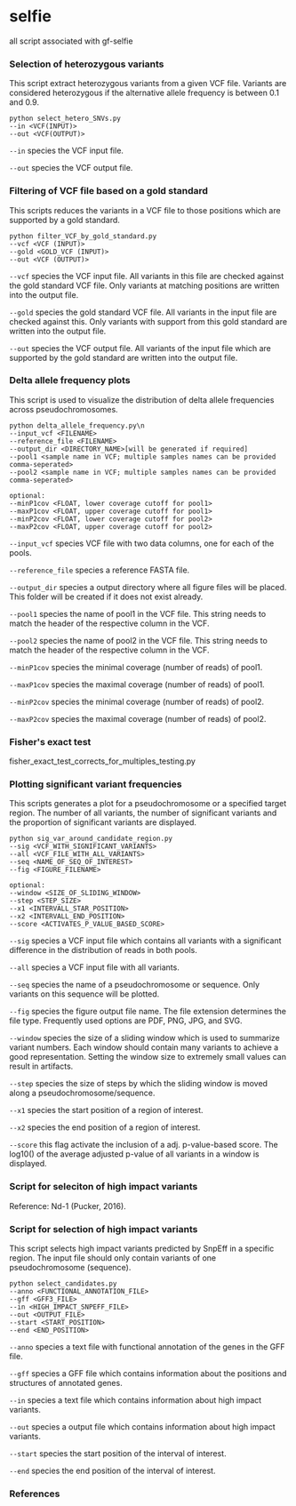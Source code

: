 # selfie
all script associated with gf-selfie

### Selection of heterozygous variants

This script extract heterozygous variants from a given VCF file. Variants are considered heterozygous if the alternative allele frequency is between 0.1 and 0.9. 

```
python select_hetero_SNVs.py
--in <VCF(INPUT)>
--out <VCF(OUTPUT)>
```
`--in` species the VCF input file.

`--out` species the VCF output file.


### Filtering of VCF file based on a gold standard

This scripts reduces the variants in a VCF file to those positions which are supported by a gold standard.

```
python filter_VCF_by_gold_standard.py
--vcf <VCF (INPUT)>
--gold <GOLD_VCF (INPUT)>
--out <VCF (OUTPUT)>
``` 

`--vcf` species the VCF input file. All variants in this file are checked against the gold standard VCF file. Only variants at matching positions are written into the output file.

`--gold` species the gold standard VCF file. All variants in the input file are checked against this. Only variants with support from this gold standard are written into the output file.

`--out` species the VCF output file. All variants of the input file which are supported by the gold standard are written into the output file.




### Delta allele frequency plots

This script is used to visualize the distribution of delta allele frequencies across pseudochromosomes.

```
python delta_allele_frequency.py\n
--input_vcf <FILENAME>
--reference_file <FILENAME>
--output_dir <DIRECTORY_NAME>[will be generated if required]
--pool1 <sample name in VCF; multiple samples names can be provided comma-seperated>
--pool2 <sample name in VCF; multiple samples names can be provided comma-seperated>
					
optional:
--minP1cov <FLOAT, lower coverage cutoff for pool1>
--maxP1cov <FLOAT, upper coverage cutoff for pool1>
--minP2cov <FLOAT, lower coverage cutoff for pool2>
--maxP2cov <FLOAT, upper coverage cutoff for pool2>
``` 

`--input_vcf` species VCF file with two data columns, one for each of the pools.


`--reference_file` species a reference FASTA file.


`--output_dir` species a output directory where all figure files will be placed. This folder will be created if it does not exist already.

`--pool1` species the name of pool1 in the VCF file. This string needs to match the header of the respective column in the VCF.

`--pool2` species the name of pool2 in the VCF file. This string needs to match the header of the respective column in the VCF.

`--minP1cov` species the minimal coverage (number of reads) of pool1.

`--maxP1cov` species the maximal coverage (number of reads) of pool1.

`--minP2cov` species the minimal coverage (number of reads) of pool2.

`--maxP2cov` species the maximal coverage (number of reads) of pool2.







### Fisher's exact test

fisher_exact_test_corrects_for_multiples_testing.py



### Plotting significant variant frequencies

This scripts generates a plot for a pseudochromosome or a specified target region. The number of all variants, the number of significant variants and the proportion of significant variants are displayed.

```
python sig_var_around_candidate_region.py
--sig <VCF_WITH_SIGNIFICANT_VARIANTS>
--all <VCF_FILE_WITH_ALL_VARIANTS>
--seq <NAME_OF_SEQ_OF_INTEREST>
--fig <FIGURE_FILENAME>

optional:
--window <SIZE_OF_SLIDING_WINDOW>
--step <STEP_SIZE>
--x1 <INTERVALL_STAR_POSITION>
--x2 <INTERVALL_END_POSITION>
--score <ACTIVATES_P_VALUE_BASED_SCORE>
``` 

`--sig` species a VCF input file which contains all variants with a significant difference in the distribution of reads in both pools.

`--all` species a VCF input file with all variants.

`--seq` species the name of a pseudochromosome or sequence. Only variants on this sequence will be plotted.

`--fig` species the figure output file name. The file extension determines the file type. Frequently used options are PDF, PNG, JPG, and SVG.

`--window` species the size of a sliding window which is used to summarize variant numbers. Each window should contain many variants to achieve a good representation. Setting the window size to extremely small values can result in artifacts.

`--step` species the size of steps by which the sliding window is moved along a pseudochromosome/sequence.

`--x1` species the start position of a region of interest.

`--x2` species the end position of a region of interest.

`--score` this flag activate the inclusion of a adj. p-value-based score. The log10() of the average adjusted p-value of all variants in a window is displayed. 




### Script for seleciton of high impact variants 

Reference: Nd-1 (Pucker, 2016).


### Script for selection of high impact variants

This script selects high impact variants predicted by SnpEff in a specific region. The input file should only contain variants of one pseudochromosome (sequence).

```
python select_candidates.py
--anno <FUNCTIONAL_ANNOTATION_FILE>
--gff <GFF3_FILE>
--in <HIGH_IMPACT_SNPEFF_FILE>
--out <OUTPUT_FILE>
--start <START_POSITION>
--end <END_POSITION>
``` 

`--anno` species a text file with functional annotation of the genes in the GFF file.

`--gff` species a GFF file which contains information about the positions and structures of annotated genes.

`--in` species a text file which contains information about high impact variants.

`--out` species a output file which contains information about high impact variants.

`--start` species the start position of the interval of interest.

`--end` species the end position of the interval of interest.





### References
